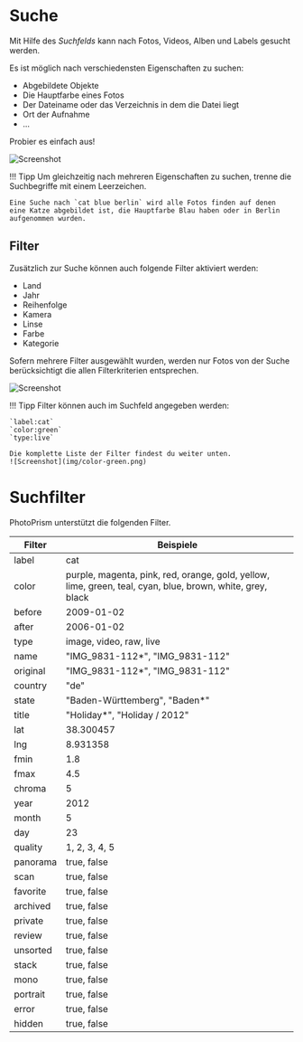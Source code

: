 # Suche #
Mit Hilfe des *Suchfelds* kann nach Fotos, Videos, Alben und Labels gesucht werden.

Es ist möglich nach verschiedensten Eigenschaften zu suchen:

* Abgebildete Objekte
* Die Hauptfarbe eines Fotos
* Der Dateiname oder das Verzeichnis in dem die Datei liegt
* Ort der Aufnahme
* ...

Probier es einfach aus!

   ![Screenshot](img/search-beach.png)

!!! Tipp
    Um gleichzeitig nach mehreren Eigenschaften zu suchen, trenne die Suchbegriffe mit einem Leerzeichen.

    Eine Suche nach `cat blue berlin` wird alle Fotos finden auf denen eine Katze abgebildet ist, die Hauptfarbe Blau haben oder in Berlin aufgenommen wurden.

## Filter ##
Zusätzlich zur Suche können auch folgende Filter aktiviert werden:

* Land
* Jahr
* Reihenfolge
* Kamera
* Linse
* Farbe
* Kategorie

Sofern mehrere Filter ausgewählt wurden, werden nur Fotos von der Suche berücksichtigt die allen Filterkriterien entsprechen.

 ![Screenshot](img/color-red.png)

!!! Tipp
    Filter können auch im Suchfeld angegeben werden:

    `label:cat`
    `color:green`
    `type:live`

    Die komplette Liste der Filter findest du weiter unten.
    ![Screenshot](img/color-green.png)


# Suchfilter #
PhotoPrism unterstützt die folgenden Filter.
    
| Filter      | Beispiele |
| ----------- | ----------- |
| label      |    cat    |
| color  | purple, magenta, pink, red, orange, gold, yellow, lime, green, teal, cyan, blue, brown, white, grey, black       |
| before      |   2009-01-02     |
| after      |    2006-01-02    |
| type     |   image, video, raw, live     |
| name     | "IMG_9831-112*", "IMG_9831-112" |
| original     | "IMG_9831-112*", "IMG_9831-112" |
| country     | "de" |
| state     | "Baden-Württemberg", "Baden*" |
| title     | "Holiday*", "Holiday / 2012" |
| lat     |    38.300457    |
| lng     |   8.931358   |
| fmin     |    1.8    |
| fmax     |    4.5  |
| chroma     |   5     |
| year     |  2012    |
| month     |  5    |
| day     |  23    |
| quality     |   1, 2, 3, 4, 5   |
| panorama     |    true, false    |
| scan     |    true, false    |
| favorite     |    true, false    |
| archived     |    true, false    |
| private     |    true, false    |
| review     |   true, false   |
| unsorted     |    true, false    |
| stack     |    true, false    |
| mono     |    true, false  |
| portrait     |    true, false  |
| error     |    true, false    |
| hidden     |    true, false    |

